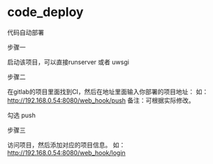 # code_deploy
代码自动部署

步骤一

启动该项目，可以直接runserver 或者 uwsgi

步骤二

在gitlab的项目里面找到CI，然后在地址里面输入你部署的项目地址：
如：http://192.168.0.54:8080/web_hook/push
备注：可根据实际修改。

勾选 push

步骤三

访问项目，然后添加对应的项目信息。
如：http://192.168.0.54:8080/web_hook/login
